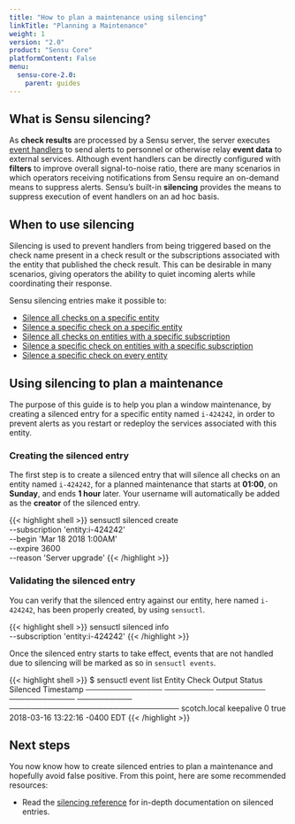 ```yaml
---
title: "How to plan a maintenance using silencing"
linkTitle: "Planning a Maintenance"
weight: 1
version: "2.0"
product: "Sensu Core"
platformContent: False
menu: 
  sensu-core-2.0:
    parent: guides
---
```


## What is Sensu silencing?

As **check results** are processed by a Sensu server, the server executes [event
handlers][1] to send alerts to personnel or otherwise relay **event data** to
external services. Although event handlers can be directly configured with
**filters** to improve overall signal-to-noise ratio, there are many scenarios
in which operators receiving notifications from Sensu require an on-demand means
to suppress alerts. Sensu’s built-in **silencing** provides the means to
suppress execution of event handlers on an ad hoc basis.

## When to use silencing 

Silencing is used to prevent handlers from being triggered based on the check
name present in a check result or the subscriptions associated with the entity
that published the check result. This can be desirable in many scenarios, giving
operators the ability to quiet incoming alerts while coordinating their
response.

Sensu silencing entries make it possible to:

* [Silence all checks on a specific entity][2]
* [Silence a specific check on a specific entity][3]
* [Silence all checks on entities with a specific subscription][4]
* [Silence a specific check on entities with a specific subscription][5]
* [Silence a specific check on every entity][6]

## Using silencing to plan a maintenance

The purpose of this guide is to help you plan a window maintenance, by creating
a silenced entry for a specific entity named `i-424242`, in order to prevent
alerts as you restart or redeploy the services associated with this entity.

### Creating the silenced entry

The first step is to create a silenced entry that will silence all checks on an
entity named `i-424242`, for a planned maintenance that starts at **01:00**, on
**Sunday**, and ends **1 hour** later. Your username will automatically be added
as the **creator** of the silenced entry.

{{< highlight shell >}}
sensuctl silenced create \
--subscription 'entity:i-424242' \
--begin 'Mar 18 2018 1:00AM' \
--expire 3600 \
--reason 'Server upgrade'
{{< /highlight >}}

### Validating the silenced entry

You can verify that the silenced entry against our entity, here named `i-424242`, has been properly created, by using `sensuctl`.

{{< highlight shell >}}
sensuctl silenced info \
--subscription 'entity:i-424242'
{{< /highlight >}}

Once the silenced entry starts to take effect, events that are not handled due to silencing will be marked as so in `sensuctl events`.

{{< highlight shell >}}
$ sensuctl event list
     Entity         Check        Output    Status         Silenced     Timestamp
 ────────────── ───────── ───────── ──────────── ────────── ───────────────────────────────
  scotch.local      keepalive               0              true         2018-03-16 13:22:16 -0400 EDT
{{< /highlight >}}

## Next steps

You now know how to create silenced entries to plan a maintenance and hopefully
avoid false positive. From this point, here are some recommended resources:

* Read the [silencing reference][7] for in-depth documentation on silenced entries.

[1]: #
[2]: ../../reference/silencing/#silence-all-checks-on-a-specific-entity
[3]: ../../reference/silencing/#silence-a-specific-check-on-a-specific-entity
[4]: ../../reference/silencing/#silence-all-checks-on-entities-with-a-specific-subscription
[5]: ../../reference/silencing/#silence-a-specific-check-on-entities-with-a-specific-subscription
[6]: ../../reference/silencing/#silence-a-specific-check-on-every-entity
[7]: ../../reference/silencing/
